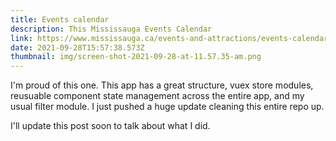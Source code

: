 ```yaml
---
title: Events calendar
description: This Mississauga Events Calendar
link: https://www.mississauga.ca/events-and-attractions/events-calendar/
date: 2021-09-28T15:57:38.573Z
thumbnail: img/screen-shot-2021-09-28-at-11.57.35-am.png
---
```

I'm proud of this one. This app has a great structure, vuex store modules, reusuable component state management across the entire app, and my usual filter module. I just pushed a huge update cleaning this entire repo up.

I'll update this post soon to talk about what I did.